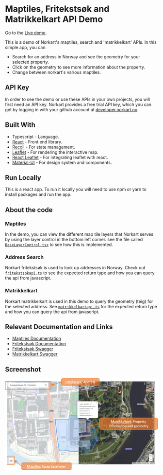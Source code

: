 # Maptiles, Fritekstsøk and Matrikkelkart API Demo

Go to the [Live demo](https://mango-flower-0fd4d4b03.azurestaticapps.net/).

This is a demo of Norkart's maptiles, search and 'matrikkelkart' APIs. In this simple app, you can:
- Search for an address in Norway and see the geometry for your selected property.
- Click on the geometry to see more information about the property.
- Change between norkart's various maptiles. 

## API Key
In order to see the demo or use these APIs in your own projects, you will first need an API key. Norkart provides a free trial API key, which you can get by logging in with your github account at [developer.norkart.no](https://developer.norkart.no/).

## Built With
- Typescript - Language.
- [React](https://reactjs.org//) - Front end library.
- [Recoil](https://recoiljs.org/) - For state management.
- [Leaflet](https://leafletjs.com/) - For rendering the interactive map.
- [React Leaflet](https://react-leaflet.js.org/) - For integrating leaflet with react.
- [Material-UI](https://material-ui.com/) - For design system and components.

## Run Locally
This is a react app. To run it locally you will need to use npm or yarn to install packages and run the app.

## About the code
### Maptiles
In the demo, you can view the different map tile layers that Norkart serves by using the layer control in the bottom left corner. see the file called [`BaseLayerControl.tsx`](./../reactleaflet_fritekstsok_maptiles_matrikkelkart_example/src/components/map/BaseLayerControl.tsx) to see how this is implemented.

### Address Search
Norkart fritekstsøk is used to look up addresses in Norway. Check out [`fritekstsokapi.ts`](./../reactleaflet_fritekstsok_maptiles_matrikkelkart_example/src/api/fritekstsokapi.ts) to see the expected return type and how you can query the api from javascript.

### Matrikkelkart
Norkart matrikkelkart is used in this demo to query the geometry (teig) for the selected address. See [`matrikkelkartapi.ts`](./../reactleaflet_fritekstsok_maptiles_matrikkelkart_example/src/api/matrikkelkartapi.ts) for the expected return type and how you can query the api from javascript.


## Relevant Documentation and Links
- [Maptiles Documentation](./../../API-maptiles)
- [Fritekstsøk Documentation](./../../API-fritekstsok)
- [Fritekstsøk Swagger](https://fritekstsok.api.norkart.no/swagger-ui/)
- [Matrikkelkart Swagger](https://matrikkelkart.api.norkart.no/swagger-ui/)

## Screenshot
![screenshot](./public/screenshot.png)
